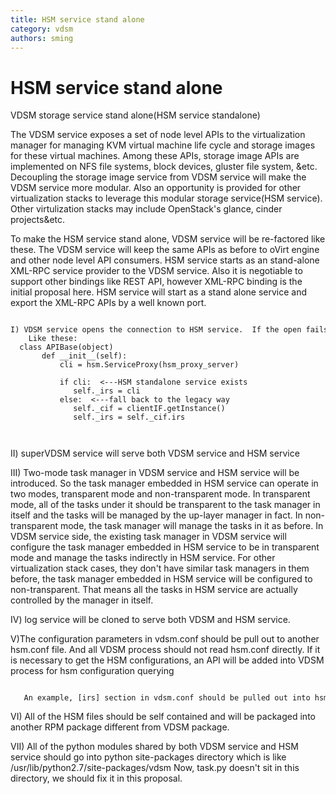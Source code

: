 ```yaml
---
title: HSM service stand alone
category: vdsm
authors: sming
---
```


# HSM service stand alone

VDSM storage service stand alone(HSM service standalone)

The VDSM service exposes a set of node level APIs to the virtualization manager for managing KVM virtual machine life cycle and storage images for these virtual machines. Among these APIs, storage image APIs are implemented on NFS file systems, block devices, gluster file system, &etc. Decoupling the storage image service from VDSM service will make the VDSM service more modular. Also an opportunity is provided for other virtualization stacks to leverage this modular storage service(HSM service). Other virtulization stacks may include OpenStack's glance, cinder projects&etc.

To make the HSM service stand alone, VDSM service will be re-factored like these. The VDSM service will keep the same APIs as before to oVirt engine and other node level API consumers. HSM service starts as an stand-alone XML-RPC service provider to the VDSM service. Also it is negotiable to support other bindings like REST API, however XML-RPC binding is the initial proposal here. HSM service will start as a stand alone service and export the XML-RPC APIs by a well known port.

      I) VDSM service opens the connection to HSM service.  If the open fails, it will fall back to the legacy way without HSM standalone service.
        Like these:
      class APIBase(object)
           def __init__(self):
               cli = hsm.ServiceProxy(hsm_proxy_server)
       
               if cli:  <---HSM standalone service exists
                  self._irs = cli
               else:  <---fall back to the legacy way
                  self._cif = clientIF.getInstance()
                  self._irs = self._cif.irs
                  
           

II) superVDSM service will serve both VDSM service and HSM service

III) Two-mode task manager in VDSM service and HSM service will be introduced. So the task manager embedded in HSM service can operate in two modes, transparent mode and non-transparent mode. In transparent mode, all of the tasks under it should be transparent to the task manager in itself and the tasks will be managed by the up-layer manager in fact. In non-transparent mode, the task manager will manage the tasks in it as before. In VDSM service side, the existing task manager in VDSM service will configure the task manager embedded in HSM service to be in transparent mode and manage the tasks indirectly in HSM service. For other virtualization stack cases, they don't have similar task managers in them before, the task manager embedded in HSM service will be configured to non-transparent. That means all the tasks in HSM service are actually controlled by the manager in itself.

IV) log service will be cloned to serve both VDSM and HSM service.

V)The configuration parameters in vdsm.conf should be pull out to another hsm.conf file. And all VDSM process should not read hsm.conf directly. If it is necessary to get the HSM configurations, an API will be added into VDSM process for hsm configuration querying

         An example, [irs] section in vdsm.conf should be pulled out into hsm.conf

VI) All of the HSM files should be self contained and will be packaged into another RPM package different from VDSM package.

VII) All of the python modules shared by both VDSM service and HSM service should go into python site-packages directory which is like /usr/lib/python2.7/site-packages/vdsm Now, task.py doesn't sit in this directory, we should fix it in this proposal.

